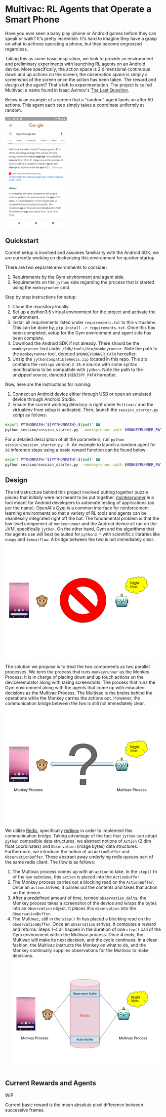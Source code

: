 # Multivac: RL Agents that Operate a Smart Phone
Have you ever seen a baby play iphone or Android games before they can 
speak or walk? It's pretty incredible. It's hard to imagine
they have a grasp on what to achieve operating a phone, but 
they become engrossed regardless.

Taking this as some basic inspiration, we look to provide an 
environment and preliminary experiments with launching RL
agents on an Android device. More specifically, the action space 
is 2 dimensional continuous down and up actions on the screen; the observation
space is simply a screenshot of the screen once the action has been taken. The reward
and design of the agent? That's left to experimentation. The project is called Multivac: a name found in
Isaac Asimov's [The Last Question](http://www.physics.princeton.edu/ph115/LQ.pdf).

Below is an example of a screen that a "random" agent lands on after 50 actions. This agent each step simply takes a coordinate uniformly at random.

<img src="images/example_screenshot.png" width="200">

## Quickstart
Current setup is involved and assumes familiarity with the Android SDK; we are 
currently working on dockerizing this environment for quicker startup.

There are two separate environments to consider:
1. Requirements by the Gym environment and agent side.
2. Requirements on the `jython` side regarding the process that is started using the `monkeyrunner` cmd.

Step by step instructions for setup:
1. Clone the repository locally.
2. Set up a python3.5 virtual environment for the project and activate the environment.
3. Install all requirements listed under `requirements.txt` to this virtualenv.
   This can be done by, `pip install -r requirements.txt`. Once this has been completed,
   setup for the Gym environment and agent side has been complete.
4. Download the Android SDK if not already. There should be the `monkeyrunner` tool under
   `/Sdk/tools/bin/monkeyrunner`. Note the path to the `monkeyrunner` tool,
   denoted `$MONKEYRUNNER_PATH` hereafter.
5. Unzip the `jythonCompatibleRedis.zip` located in this repo. This zip contains
   the `redispy` version `2.10.6` source with some syntax modifications to be
   compatible with `jython`. Note the path to the unzipped source, denoted
   `$REDISPY_PATH` hereafter.
   
Now, here are the instructions for running:
1. Connect an Android device either through USB or open an emulated device through
   Android Studio.
2. Ensure the current working directory is right under `Multivac/` and the virtualenv
from setup is activated. Then, launch the `session_starter.py` script as follows:
```bash
export PYTHONPATH="${PYTHONPATH}:$(pwd)" &&
python session/session_starter.py --monkeyrunner-path $MONKEYRUNNER_PATH --redispy-path $REDISPY_PATH --environment-name $ENV_NAME --agent-name $AGENT_NAME --num-train-steps $NUM_TRAIN_STEPS --num-inference-steps $NUM_INFERENCE_STEPS --observation-delta $OBS_DELTA
```
For a detailed description of all the parameters, run `python session/session_starter.py -h`.
An example to launch a random agent for `50` inference steps using a basic reward function can
be found below:
```bash
export PYTHONPATH="${PYTHONPATH}:$(pwd)" &&
python session/session_starter.py --monkeyrunner-path $MONKEYRUNNER_PATH --redispy-path $REDISPY_PATH --environment-name MeanPixelDifferenceEnv --agent-name random --num-train-steps 10 --num-inference-steps 50 --observation-delta 1000
```

## Design
The infrastructure behind this project involved putting together puzzle pieces
that initially were not meant to be put together. [monkeyrunner](https://developer.android.com/studio/test/monkeyrunner)
is a tool meant for Android developers to automate testing of applications (as per the name). 
OpenAI's [Gym](https://gym.openai.com/) is a common interface for reinforcement learning
environments so that a variety of RL tools and agents can be seamlessly integrated right
off the bat. The fundamental problem is that the low level component of `monkeyrunner` and
the Android device all run on the JVM, specifically `jython`. On the other hand, Gym 
and the algorithms that the agents use will best be suited for `python3.*` with scientific `C`
libraries like `numpy` and `tensorflow`. A bridge between the two is not immediately clear.
![Multivac and the Monkey are incompatible](images/MultivacInfraStart.png)

The solution we propose is to treat the two components as two parallel processes.
We term the process that runs `monkeyrunner` as the Monkey Process. It is in charge
of placing down and up touch actions on the device/emulator along with taking screenshots.
The process that runs the Gym environment along with the agents that come up with educated 
decisions as the Multivac Process. The Multivac is the brains behind the operations while
the Monkey carries the actions out. However, the communication bridge between the two is still not immediately
clear.
![No bridge between Multivac and the Monkey](images/MultivacInfraBridge.png)

We utilize [Redis](https://redis.io/), specifically [redispy](https://github.com/andymccurdy/redis-py)
in order to implement this communication bridge. Taking advantage of the fact that 
`jython` can adopt `python` compatible data structures, we abstract notions of 
`Action` (2 dim float coordinates) and `Observation` (image bytes) data structures.
Furthermore, we introduce the notion of an `ActionBuffer` and `ObservationBuffer`. These
abstract away underlying redis queues part of the same redis client. The flow is as follows:
1. The Multivac process comes up with an `action` to take. In the `step()` fn of 
   the `Gym` subclass, this `action` is placed into the `ActionBuffer`.
2. The Monkey process carries out a blocking read on the `ActionBuffer`. Once an `action`
   arrives, it parses out the contents and takes that action on the device.
3. After a predefined amount of time, termed `observation_delta`, the Monkey process
   takes a screenshot of the device and wraps the bytes into an `Observation` object.
   It places this `observation` into the `ObservationBuffer`.
4. The Multivac, still in the `step()` fn has placed a blocking read on the `ObservationBuffer`.
   Once an `observation` arrives, it computes a reward and returns.
Steps 1-4 all happen in the duration of one `step()` call of the Gym environment
within the Multivac process. Once 4 ends, the Multivac will make its next decision,
and the cycle continues. In a clean fashion, the Multivac instructs the Monkey on
what to do, and the Monkey continually supplies observations for the Multivac to make
decisions.
![Multivac, Monkey, and the buffers](images/MultivacInfraFinal.png)

## Current Rewards and Agents
WIP

Current basic reward is the mean absolute pixel difference between successive frames.
